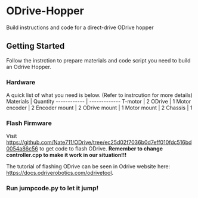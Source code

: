 # ODrive-Hopper
Build instructions and code for a direct-drive ODrive hopper
## Getting Started
Follow the instrction to prepare materials and code script you need to build an Odrive Hopper.
### Hardware
A quick list of what you need is below. (Refer to instrcution for more details)
Materials | Quantity
------------ | -------------
T-motor | 2
ODrive | 1
Motor encoder | 2
Encoder mount | 2
ODrive mount | 1
Motor mount | 2
Chassis | 1
### Flash Firmware
Visit https://github.com/Nate711/ODrive/tree/ec25d02f7036b0d7eff010fdc516bd0054a86c56 to get code to flash ODrive. **Remember to change controller.cpp to make it work in our situation!!!**

The tutorial of flashing ODrive can be seen in Odrive website here: https://docs.odriverobotics.com/odrivetool.
### Run jumpcode.py to let it jump!
